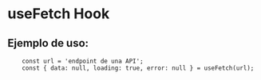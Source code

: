 # useFetch Hook

## Ejemplo de uso:

```
    const url = 'endpoint de una API';
    const { data: null, loading: true, error: null } = useFetch(url);

```
